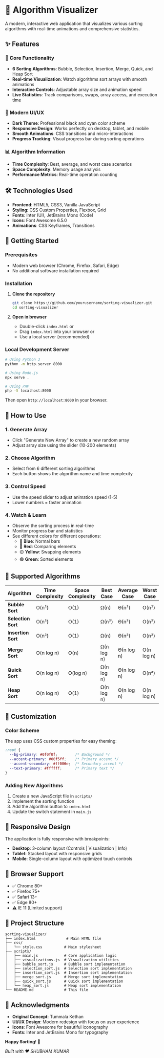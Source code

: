 # 🚀 Algorithm Visualizer

A modern, interactive web application that visualizes various sorting algorithms with real-time animations and comprehensive statistics.

## ✨ Features

### 🎯 **Core Functionality**
- **6 Sorting Algorithms**: Bubble, Selection, Insertion, Merge, Quick, and Heap Sort
- **Real-time Visualization**: Watch algorithms sort arrays with smooth animations
- **Interactive Controls**: Adjustable array size and animation speed
- **Live Statistics**: Track comparisons, swaps, array access, and execution time

### 🎨 **Modern UI/UX**
- **Dark Theme**: Professional black and cyan color scheme
- **Responsive Design**: Works perfectly on desktop, tablet, and mobile
- **Smooth Animations**: CSS transitions and micro-interactions
- **Progress Tracking**: Visual progress bar during sorting operations

### 📊 **Algorithm Information**
- **Time Complexity**: Best, average, and worst case scenarios
- **Space Complexity**: Memory usage analysis
- **Performance Metrics**: Real-time operation counting

## 🛠️ Technologies Used

- **Frontend**: HTML5, CSS3, Vanilla JavaScript
- **Styling**: CSS Custom Properties, Flexbox, Grid
- **Fonts**: Inter (UI), JetBrains Mono (Code)
- **Icons**: Font Awesome 6.5.0
- **Animations**: CSS Keyframes, Transitions

## 🚀 Getting Started

### Prerequisites
- Modern web browser (Chrome, Firefox, Safari, Edge)
- No additional software installation required

### Installation
1. **Clone the repository**
   ```bash
   git clone https://github.com/yourusername/sorting-visualizer.git
   cd sorting-visualizer
   ```

2. **Open in browser**
   - Double-click `index.html` or
   - Drag `index.html` into your browser or
   - Use a local server (recommended)

### Local Development Server
```bash
# Using Python 3
python -m http.server 8000

# Using Node.js
npx serve .

# Using PHP
php -S localhost:8000
```

Then open `http://localhost:8000` in your browser.

## 📖 How to Use

### 1. **Generate Array**
- Click "Generate New Array" to create a new random array
- Adjust array size using the slider (10-200 elements)

### 2. **Choose Algorithm**
- Select from 6 different sorting algorithms
- Each button shows the algorithm name and time complexity

### 3. **Control Speed**
- Use the speed slider to adjust animation speed (1-5)
- Lower numbers = faster animation

### 4. **Watch & Learn**
- Observe the sorting process in real-time
- Monitor progress bar and statistics
- See different colors for different operations:
  - 🔵 **Blue**: Normal bars
  - 🔴 **Red**: Comparing elements
  - 🟡 **Yellow**: Swapping elements
  - 🟢 **Green**: Sorted elements

## 🧮 Supported Algorithms

| Algorithm | Time Complexity | Space Complexity | Best Case | Average Case | Worst Case |
|-----------|----------------|------------------|-----------|--------------|------------|
| **Bubble Sort** | O(n²) | O(1) | Ω(n) | Θ(n²) | O(n²) |
| **Selection Sort** | O(n²) | O(1) | Ω(n²) | Θ(n²) | O(n²) |
| **Insertion Sort** | O(n²) | O(1) | Ω(n) | Θ(n²) | O(n²) |
| **Merge Sort** | O(n log n) | O(n) | Ω(n log n) | Θ(n log n) | O(n log n) |
| **Quick Sort** | O(n log n) | O(log n) | Ω(n log n) | Θ(n log n) | O(n²) |
| **Heap Sort** | O(n log n) | O(1) | Ω(n log n) | Θ(n log n) | O(n log n) |

## 🎨 Customization

### Color Scheme
The app uses CSS custom properties for easy theming:

```css
:root {
  --bg-primary: #0f0f0f;        /* Background */
  --accent-primary: #00f5ff;    /* Primary accent */
  --accent-secondary: #ff006e;  /* Secondary accent */
  --text-primary: #ffffff;      /* Primary text */
}
```

### Adding New Algorithms
1. Create a new JavaScript file in `scripts/`
2. Implement the sorting function
3. Add the algorithm button to `index.html`
4. Update the switch statement in `main.js`

## 📱 Responsive Design

The application is fully responsive with breakpoints:
- **Desktop**: 3-column layout (Controls | Visualization | Info)
- **Tablet**: Stacked layout with responsive grids
- **Mobile**: Single-column layout with optimized touch controls

## 🔧 Browser Support

- ✅ Chrome 80+
- ✅ Firefox 75+
- ✅ Safari 13+
- ✅ Edge 80+
- ⚠️ IE 11 (Limited support)

## 📁 Project Structure

```
sorting-visualizer/
├── index.html              # Main HTML file
├── css/
│   └── style.css          # Main stylesheet
├── scripts/
│   ├── main.js            # Core application logic
│   ├── visualizations.js  # Visualization utilities
│   ├── bubble_sort.js     # Bubble sort implementation
│   ├── selection_sort.js  # Selection sort implementation
│   ├── insertion_sort.js  # Insertion sort implementation
│   ├── merge_sort.js      # Merge sort implementation
│   ├── quick_sort.js      # Quick sort implementation
│   └── heap_sort.js       # Heap sort implementation
└── README.md              # This file
```

## 🙏 Acknowledgments

- **Original Concept**: Tummala Kethan
- **UI/UX Design**: Modern redesign with focus on user experience
- **Icons**: Font Awesome for beautiful iconography
- **Fonts**: Inter and JetBrains Mono for typography

**Happy Sorting! 🎉**

*Built with ❤️ SHUBHAM KUMAR*
